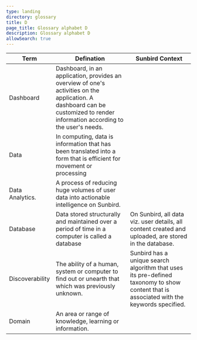 ```yaml
---
type: landing
directory: glossary
title: D
page_title: Glossary alphabet D
description: Glossary alphabet D
allowSearch: true
---
```


Term | Defination |Sunbird Context
-----|------------|-----------------
Dashboard |Dashboard, in an application, provides an overview of one's activities on the application. A dashboard can be customized to render information according to the user's needs.  |
Data  |In computing, data is information that has been translated into a form that is efficient for movement or processing
Data Analytics.  |A process of reducing huge volumes of user data into actionable intelligence on Sunbird.
Database  |Data stored structurally and maintained over a period of time in a computer is called a database |On Sunbird, all data viz. user details, all content created and uploaded, are stored in the database.  |On Sunbird, all data viz. user details, all content created and uploaded, are stored in the database.
Discoverability |The ability of a human, system or computer to find out or unearth that which was previously unknown.  |Sunbird has a unique search algorithm that uses its pre-defined taxonomy to show content that is associated with the keywords specified.
Domain  |An area or range of knowledge, learning or information.  |
